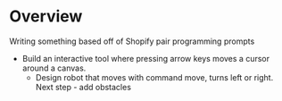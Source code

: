# Overview

Writing something based off of Shopify pair programming prompts

- Build an interactive tool where pressing arrow keys moves a cursor around a canvas.
    - Design robot that moves with command move, turns left or right. Next step - add obstacles
